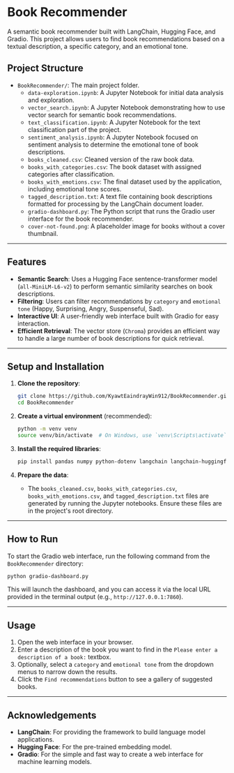 # Book Recommender

A semantic book recommender built with LangChain, Hugging Face, and Gradio. This project allows users to find book recommendations based on a textual description, a specific category, and an emotional tone.

## Project Structure

  - `BookRecommender/`: The main project folder.
      - `data-exploration.ipynb`: A Jupyter Notebook for initial data analysis and exploration.
      - `vector_search.ipynb`: A Jupyter Notebook demonstrating how to use vector search for semantic book recommendations.
      - `text_classification.ipynb`: A Jupyter Notebook for the text classification part of the project.
      - `sentiment_analysis.ipynb`: A Jupyter Notebook focused on sentiment analysis to determine the emotional tone of book descriptions.
      - `books_cleaned.csv`: Cleaned version of the raw book data.
      - `books_with_categories.csv`: The book dataset with assigned categories after classification.
      - `books_with_emotions.csv`: The final dataset used by the application, including emotional tone scores.
      - `tagged_description.txt`: A text file containing book descriptions formatted for processing by the LangChain document loader.
      - `gradio-dashboard.py`: The Python script that runs the Gradio user interface for the book recommender.
      - `cover-not-found.png`: A placeholder image for books without a cover thumbnail.
-----

## Features

  - **Semantic Search**: Uses a Hugging Face sentence-transformer model (`all-MiniLM-L6-v2`) to perform semantic similarity searches on book descriptions.
  - **Filtering**: Users can filter recommendations by `category` and `emotional tone` (Happy, Surprising, Angry, Suspenseful, Sad).
  - **Interactive UI**: A user-friendly web interface built with Gradio for easy interaction.
  - **Efficient Retrieval**: The vector store (`Chroma`) provides an efficient way to handle a large number of book descriptions for quick retrieval.

-----

## Setup and Installation

1.  **Clone the repository**:

    ```bash
    git clone https://github.com/KyawtEaindrayWin912/BookRecommender.git
    cd BookRecommender
    ```

2.  **Create a virtual environment** (recommended):

    ```bash
    python -m venv venv
    source venv/bin/activate  # On Windows, use `venv\Scripts\activate`
    ```

3.  **Install the required libraries**:

    ```bash
    pip install pandas numpy python-dotenv langchain langchain-huggingface langchain-chroma gradio
    ```

4.  **Prepare the data**:

      - The `books_cleaned.csv`, `books_with_categories.csv`, `books_with_emotions.csv`, and `tagged_description.txt` files are generated by running the Jupyter notebooks. Ensure these files are in the project's root directory.

-----

## How to Run

To start the Gradio web interface, run the following command from the `BookRecommender` directory:

```bash
python gradio-dashboard.py
```

This will launch the dashboard, and you can access it via the local URL provided in the terminal output (e.g., `http://127.0.0.1:7860`).

-----

## Usage

1.  Open the web interface in your browser.
2.  Enter a description of the book you want to find in the `Please enter a description of a book:` textbox.
3.  Optionally, select a `category` and `emotional tone` from the dropdown menus to narrow down the results.
4.  Click the `Find recommendations` button to see a gallery of suggested books.

-----

## Acknowledgements

  - **LangChain**: For providing the framework to build language model applications.
  - **Hugging Face**: For the pre-trained embedding model.
  - **Gradio**: For the simple and fast way to create a web interface for machine learning models.
